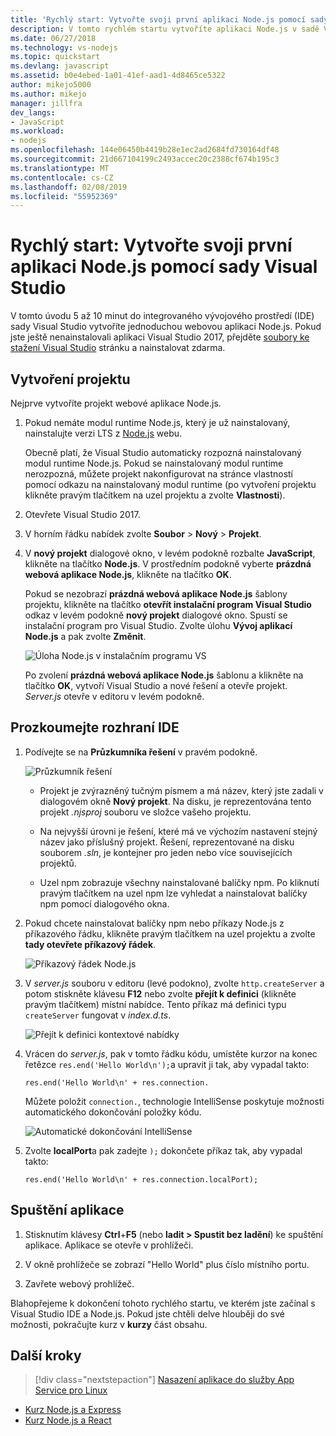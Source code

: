 ```yaml
---
title: 'Rychlý start: Vytvořte svoji první aplikaci Node.js pomocí sady Visual Studio'
description: V tomto rychlém startu vytvoříte aplikaci Node.js v sadě Visual Studio
ms.date: 06/27/2018
ms.technology: vs-nodejs
ms.topic: quickstart
ms.devlang: javascript
ms.assetid: b0e4ebed-1a01-41ef-aad1-4d8465ce5322
author: mikejo5000
ms.author: mikejo
manager: jillfra
dev_langs:
- JavaScript
ms.workload:
- nodejs
ms.openlocfilehash: 144e06450b4419b28e1ec2ad2684fd730164df48
ms.sourcegitcommit: 21d667104199c2493accec20c2388cf674b195c3
ms.translationtype: MT
ms.contentlocale: cs-CZ
ms.lasthandoff: 02/08/2019
ms.locfileid: "55952369"
---
```

# <a name="quickstart-use-visual-studio-to-create-your-first-nodejs-app"></a>Rychlý start: Vytvořte svoji první aplikaci Node.js pomocí sady Visual Studio

V tomto úvodu 5 až 10 minut do integrovaného vývojového prostředí (IDE) sady Visual Studio vytvoříte jednoduchou webovou aplikaci Node.js. Pokud jste ještě nenainstalovali aplikaci Visual Studio 2017, přejděte [soubory ke stažení Visual Studio](https://visualstudio.microsoft.com/downloads/?utm_medium=microsoft&utm_source=docs.microsoft.com&utm_campaign=inline+link&utm_content=download+vs2017) stránku a nainstalovat zdarma.

## <a name="create-a-project"></a>Vytvoření projektu

Nejprve vytvoříte projekt webové aplikace Node.js.

1. Pokud nemáte modul runtime Node.js, který je už nainstalovaný, nainstalujte verzi LTS z [Node.js](https://nodejs.org/en/download/) webu.

    Obecně platí, že Visual Studio automaticky rozpozná nainstalovaný modul runtime Node.js. Pokud se nainstalovaný modul runtime nerozpozná, můžete projekt nakonfigurovat na stránce vlastností pomocí odkazu na nainstalovaný modul runtime (po vytvoření projektu klikněte pravým tlačítkem na uzel projektu a zvolte **Vlastnosti**).

1. Otevřete Visual Studio 2017.

1. V horním řádku nabídek zvolte **Soubor** > **Nový** > **Projekt**.

1. V **nový projekt** dialogové okno, v levém podokně rozbalte **JavaScript**, klikněte na tlačítko **Node.js**. V prostředním podokně vyberte **prázdná webová aplikace Node.js**, klikněte na tlačítko **OK**.

     Pokud se nezobrazí **prázdná webová aplikace Node.js** šablony projektu, klikněte na tlačítko **otevřít instalační program Visual Studio** odkaz v levém podokně **nový projekt** dialogové okno. Spustí se instalační program pro Visual Studio. Zvolte úlohu **Vývoj aplikací Node.js** a pak zvolte **Změnit**.

     ![Úloha Node.js v instalačním programu VS](../ide/media/quickstart-nodejs-workload.png)

    Po zvolení **prázdná webová aplikace Node.js** šablonu a klikněte na tlačítko **OK**, vytvoří Visual Studio a nové řešení a otevře projekt. *Server.js* otevře v editoru v levém podokně.

## <a name="explore-the-ide"></a>Prozkoumejte rozhraní IDE

1. Podívejte se na **Průzkumníka řešení** v pravém podokně.

   ![Průzkumník řešení](../ide/media/quickstart-nodejs-solution-explorer.png)

   - Projekt je zvýrazněný tučným písmem a má název, který jste zadali v dialogovém okně **Nový projekt**. Na disku, je reprezentována tento projekt *.njsproj* souboru ve složce vašeho projektu.

   - Na nejvyšší úrovni je řešení, které má ve výchozím nastavení stejný název jako příslušný projekt. Řešení, reprezentované na disku souborem *.sln*, je kontejner pro jeden nebo více souvisejících projektů.

   - Uzel npm zobrazuje všechny nainstalované balíčky npm. Po kliknutí pravým tlačítkem na uzel npm lze vyhledat a nainstalovat balíčky npm pomocí dialogového okna.

1. Pokud chcete nainstalovat balíčky npm nebo příkazy Node.js z příkazového řádku, klikněte pravým tlačítkem na uzel projektu a zvolte **tady otevřete příkazový řádek**.

   ![Příkazový řádek Node.js](../ide/media/quickstart-nodejs-command-prompt.png)

1. V *server.js* souboru v editoru (levé podokno), zvolte `http.createServer` a potom stiskněte klávesu **F12** nebo zvolte **přejít k definici** (klikněte pravým tlačítkem) místní nabídce. Tento příkaz má definici typu `createServer` fungovat v *index.d.ts*.

   ![Přejít k definici kontextové nabídky](../ide/media/quickstart-nodejs-gotodefinition.png)

1. Vrácen do *server.js*, pak v tomto řádku kódu, umístěte kurzor na konec řetězce `res.end('Hello World\n');`a upravit ji tak, aby vypadal takto:

    `res.end('Hello World\n' + res.connection.`

    Můžete položit `connection.`, technologie IntelliSense poskytuje možnosti automatického dokončování položky kódu.

   ![Automatické dokončování IntelliSense](../ide/media/quickstart-nodejs-intellisense.png)

1. Zvolte **localPort**a pak zadejte `);` dokončete příkaz tak, aby vypadal takto:

    `res.end('Hello World\n' + res.connection.localPort);`

## <a name="run-the-application"></a>Spuštění aplikace

1. Stisknutím klávesy **Ctrl**+**F5** (nebo **ladit > Spustit bez ladění**) ke spuštění aplikace. Aplikace se otevře v prohlížeči.

1. V okně prohlížeče se zobrazí "Hello World" plus číslo místního portu.

1. Zavřete webový prohlížeč.

Blahopřejeme k dokončení tohoto rychlého startu, ve kterém jste začínal s Visual Studio IDE a Node.js. Pokud jste chtěli delve hlouběji do své možnosti, pokračujte kurz v **kurzy** část obsahu.

## <a name="next-steps"></a>Další kroky

> [!div class="nextstepaction"]
> [Nasazení aplikace do služby App Service pro Linux](../javascript/publish-nodejs-app-azure.md)

- [Kurz Node.js a Express](../javascript/tutorial-nodejs.md)
- [Kurz Node.js a React](../javascript/tutorial-nodejs-with-react-and-jsx.md)